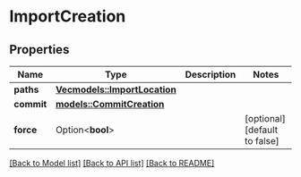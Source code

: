 # ImportCreation

## Properties

Name | Type | Description | Notes
------------ | ------------- | ------------- | -------------
**paths** | [**Vec<models::ImportLocation>**](ImportLocation.md) |  | 
**commit** | [**models::CommitCreation**](CommitCreation.md) |  | 
**force** | Option<**bool**> |  | [optional][default to false]

[[Back to Model list]](../README.md#documentation-for-models) [[Back to API list]](../README.md#documentation-for-api-endpoints) [[Back to README]](../README.md)


